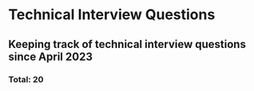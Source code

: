 # Technical Interview Questions
## Keeping track of technical interview questions since April 2023 
### Total: 20